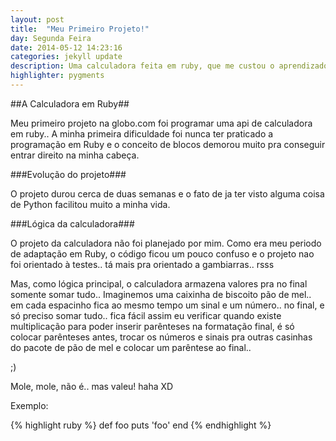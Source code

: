 ```yaml
---
layout: post
title:  "Meu Primeiro Projeto!"
day: Segunda Feira
date: 2014-05-12 14:23:16
categories: jekyll update
description: Uma calculadora feita em ruby, que me custou o aprendizado da linguagem a partir do zero!
highlighter: pygments
---
```





##A Calculadora em Ruby##

Meu primeiro projeto na globo.com foi programar uma api de calculadora em ruby.. A minha primeira dificuldade foi nunca ter praticado a programação em Ruby e o conceito de blocos demorou muito pra conseguir entrar direito na minha cabeça. 

###Evolução do projeto###

O projeto durou cerca de duas semanas e o fato de ja ter visto alguma coisa de Python facilitou muito a minha vida. 

###Lógica da calculadora### 

O projeto da calculadora não foi planejado por mim. Como era meu periodo de adaptação em Ruby, o código ficou um pouco confuso e o projeto nao foi orientado à testes.. tá mais pra orientado a gambiarras.. rsss

Mas, como lógica principal, o calculadora armazena valores pra no final somente somar tudo.. Imaginemos uma caixinha de biscoito pão de mel.. em cada espacinho fica ao mesmo tempo um sinal e um número.. no final, e só preciso somar tudo.. fica fácil assim eu verificar quando existe multiplicação para poder inserir parênteses na formatação final, é só colocar parênteses antes, trocar os números e sinais pra outras casinhas do pacote de pão de mel e colocar um parêntese ao final.. 

;)

Mole, mole, não é.. mas valeu! haha XD

Exemplo:

{% highlight ruby %}
def foo
  puts 'foo'
end
{% endhighlight %}

